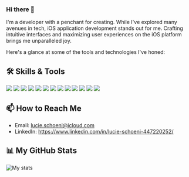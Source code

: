 ### Hi there 👋

<!--
**Luciesch8/Luciesch8** is a ✨ _special_ ✨ repository because its `README.md` (this file) appears on your GitHub profile.

Here are some ideas to get you started:

- 🔭 I’m currently working on ...
- 🌱 I’m currently learning ...
- 👯 I’m looking to collaborate on ...
- 🤔 I’m looking for help with ...
- 💬 Ask me about ...
- 📫 How to reach me: ...
- 😄 Pronouns: ...
- ⚡ Fun fact: ...
-->

I'm a developer with a penchant for creating. While I've explored many avenues in tech, iOS application development stands out for me. Crafting intuitive interfaces and maximizing user experiences on the iOS platform brings me unparalleled joy.

Here's a glance at some of the tools and technologies I've honed:

## 🛠️ Skills & Tools

![](https://img.shields.io/badge/HTML5-E34F26?style=flat-square&logo=html5&logoColor=white)
![](https://img.shields.io/badge/CSS3-1572B6?style=flat-square&logo=css3&logoColor=white)
![](https://img.shields.io/badge/JavaScript-F7DF1E?style=flat-square&logo=javascript&logoColor=black)
![](https://img.shields.io/badge/Angular-DD0031?style=flat-square&logo=angular&logoColor=white)
![](https://img.shields.io/badge/Bootstrap-563D7C?style=flat-square&logo=bootstrap&logoColor=white)
![](https://img.shields.io/badge/Swift-FA7343?style=flat-square&logo=swift&logoColor=white)
![](https://img.shields.io/badge/Flutter-02569B?style=flat-square&logo=flutter&logoColor=white)
![](https://img.shields.io/badge/PHP-777BB4?style=flat-square&logo=php&logoColor=white)
![](https://img.shields.io/badge/MySQL-4479A1?style=flat-square&logo=mysql&logoColor=white)
![](https://img.shields.io/badge/Symfony-000000?style=flat-square&logo=symfony&logoColor=white)
![](https://img.shields.io/badge/Python-3776AB?style=flat-square&logo=python&logoColor=white)
![](https://img.shields.io/badge/C++-00599C?style=flat-square&logo=cplusplus&logoColor=white)
![](https://img.shields.io/badge/Java-ED8B00?style=flat-square&logo=java&logoColor=white)

## 📫 How to Reach Me

- Email: lucie.schoeni@icloud.com
- LinkedIn: https://www.linkedin.com/in/lucie-schoeni-447220252/

## 📊 My GitHub Stats

![My stats](https://github-readme-stats.vercel.app/api?username=Luciesch8&show_icons=true)
